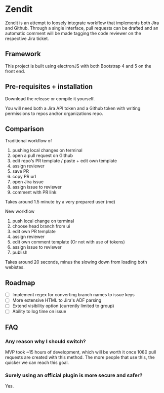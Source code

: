# Zendit
Zendit is an attempt to loosely integrate workflow that implements both Jira and Github. Through a single interface, pull requests can be drafted and an automatic comment will be made tagging the code reviewer on the respective Jira ticket.

## Framework
This project is built using electronJS with both Bootstrap 4 and 5 on the front end. 

## Pre-requisites + installation
Download the release or compile it yourself.

You will need both a Jira API token and a Github token with writing permissions to repos and/or organizations repo.

## Comparison 
Traditional workflow of 
1. pushing local changes on terminal
2. open a pull request on Github
3. edit repo's PR template / paste + edit own template
4. assign reviewer
5. save PR
6. copy PR url
7. open Jira issue
8. assign issue to reviewer
9. comment with PR link

Takes around 1.5 minute by a very prepared user (me)

New workflow
1. push local change on terminal
2. choose head branch from ui
3. edit own PR template
4. assign reviewer
5. edit own comment template (Or not with use of tokens)
6. assign issue to reviewer
7. publish

Takes around 20 seconds, minus the slowing down from loading both webistes.

## Roadmap
- [ ] Implement regex for converting branch names to issue keys
- [ ] More extensive HTML to Jira's ADF parsing
- [ ] Extend visibility option (currently limited to group)
- [ ] Ability to log time on issue

## FAQ
### Any reason why I should switch?

MVP took ~15 hours of development, which will be worth it once 1080 pull requests are created with this method. The more people that use this, the quicker we can reach this goal.


### Surely using an official plugin is more secure and safer?

Yes.

